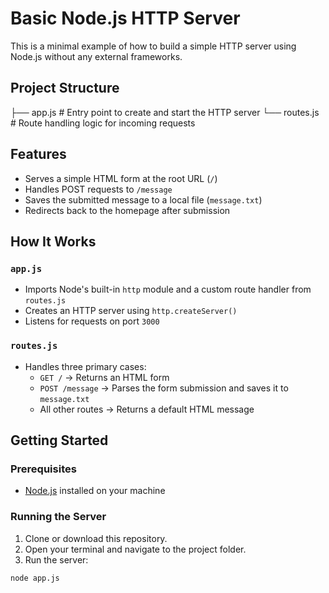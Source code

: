# Basic Node.js HTTP Server

This is a minimal example of how to build a simple HTTP server using Node.js without any external frameworks.

## Project Structure


├── app.js # Entry point to create and start the HTTP server
└── routes.js # Route handling logic for incoming requests

## Features

- Serves a simple HTML form at the root URL (`/`)
- Handles POST requests to `/message`
- Saves the submitted message to a local file (`message.txt`)
- Redirects back to the homepage after submission

## How It Works

### `app.js`

- Imports Node's built-in `http` module and a custom route handler from `routes.js`
- Creates an HTTP server using `http.createServer()`
- Listens for requests on port `3000`

### `routes.js`

- Handles three primary cases:
  - `GET /` → Returns an HTML form
  - `POST /message` → Parses the form submission and saves it to `message.txt`
  - All other routes → Returns a default HTML message

## Getting Started

### Prerequisites

- [Node.js](https://nodejs.org/) installed on your machine

### Running the Server

1. Clone or download this repository.
2. Open your terminal and navigate to the project folder.
3. Run the server:

```bash
node app.js
